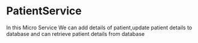 # PatientService
 In this Micro Service We can add details of patient,update patient details to database and can retrieve patient details from database
